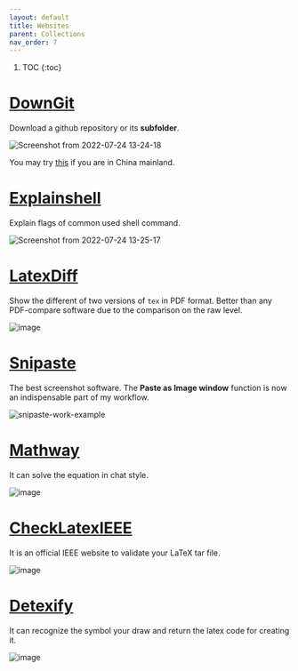 ```yaml
---
layout: default
title: Websites
parent: Collections
nav_order: 7
---
```

1. TOC
{:toc}

# [DownGit](https://downgit.github.io/#/home)
Download a github repository or its **subfolder**.

![Screenshot from 2022-07-24 13-24-18](https://user-images.githubusercontent.com/42603768/180633504-15b3323a-6165-4688-8882-5cfeea515829.png)

You may try [this](https://github.moeyy.xyz) if you are in China mainland.

# [Explainshell](https://explainshell.com/)
Explain flags of common used shell command.

![Screenshot from 2022-07-24 13-25-17](https://user-images.githubusercontent.com/42603768/180633533-1495705c-c459-46f6-9b93-fe02c25e2c3d.png)

# [LatexDiff](https://3142.nl/latex-diff/)
Show the different of two versions of `tex` in PDF format. Better than any PDF-compare software due to the comparison on the raw level.

![image](https://user-images.githubusercontent.com/42603768/231727141-a18783af-3a02-4e34-95b4-1eadf53809e8.png)

# [Snipaste](https://www.snipaste.com/)
The best screenshot software. The **Paste as Image window** function is now an indispensable part of my workflow.

![snipaste-work-example](https://github.com/makecent/makecent.github.io/assets/42603768/7e5f4589-66c1-4acf-9fc6-3745518309a7)

# [Mathway](https://www.mathway.com/Algebra)
It can solve the equation in chat style.

![image](https://github.com/makecent/makecent.github.io/assets/42603768/161155d5-daca-4842-8fb6-384c08cbd061)

# [CheckLatexIEEE](https://latexqc.ieee.org/)
It is an official IEEE website to validate your LaTeX tar file.

![image](https://github.com/makecent/makecent.github.io/assets/42603768/d982272d-18f2-4f87-a1b0-4ebb274a173d)


# [Detexify](https://detexify.kirelabs.org/classify.html)
It can recognize the symbol your draw and return the latex code for creating it.

![image](https://github.com/makecent/makecent.github.io/assets/42603768/5f3bd0ef-2d48-4865-807d-0f915f693773)
